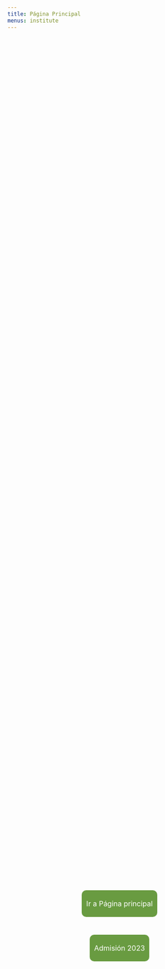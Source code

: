 ```yaml
---
title: Página Principal
menus: institute
---
```

<style>
  .button-container {
    display: flex;
    flex-direction: column;
    align-items: center;
    justify-content: center;
    height: 100%;
  }
  .button {
    margin: 20px;
    padding: 20px 10px;
    background-color: #699B41;
    color: white;
    text-align: center;
    text-decoration: none;
    border-radius: 10px;
    font-size: 16px;
    transition: background-color 0.3s; /* Agregamos una transición suave */
  }
  .button:hover {
    background-color: #2877AC; /* Cambio de color al pasar el mouse por encima */
  }
</style>

<div class="container d-flex justify-content-center align-items-center" style="background-image: url('https://res.cloudinary.com/duuonteo7/image/upload/v1691598507/Imagen_de_WhatsApp_2023-08-09_a_las_12.17.53.jpg?resize=955%2C593&ssl=1'); background-size: cover; background-position: center; height: 100vh;">
  <div class="text-center">
    <div class="button-container">
      <a class="button" href="https://itesmarena.edu.do/indexxx/">Ir a Página principal</a>
      <a class="button" href="https://itesmarena.edu.do/admision2023/">Admisión 2023</a>
    </div>
  </div>
</div>
